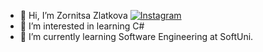 - 👋 Hi, I’m Zornitsa Zlatkova [![Instagram](https://img.shields.io/badge/-Instagram-e4405f?style=flat-square&logo=Instagram&logoColor=white)](https://www.instagram.com/zornitsazlatkova/) 
- 👀 I’m interested in learning C#
- 🌱 I’m currently learning Software Engineering at SoftUni.

<!---
Zornitsa728/Zornitsa728 is a ✨ special ✨ repository because its `README.md` (this file) appears on your GitHub profile.
You can click the Preview link to take a look at your changes.
--->
